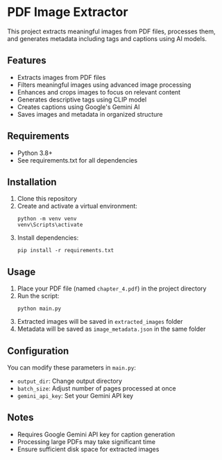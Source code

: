 # PDF Image Extractor

This project extracts meaningful images from PDF files, processes them, and generates metadata including tags and captions using AI models.

## Features
- Extracts images from PDF files
- Filters meaningful images using advanced image processing
- Enhances and crops images to focus on relevant content
- Generates descriptive tags using CLIP model
- Creates captions using Google's Gemini AI
- Saves images and metadata in organized structure

## Requirements
- Python 3.8+
- See requirements.txt for all dependencies

## Installation
1. Clone this repository
2. Create and activate a virtual environment:
   ```
   python -m venv venv
   venv\Scripts\activate
   ```
3. Install dependencies:
   ```
   pip install -r requirements.txt
   ```

## Usage
1. Place your PDF file (named `chapter_4.pdf`) in the project directory
2. Run the script:
   ```
   python main.py
   ```
3. Extracted images will be saved in `extracted_images` folder
4. Metadata will be saved as `image_metadata.json` in the same folder

## Configuration
You can modify these parameters in `main.py`:
- `output_dir`: Change output directory
- `batch_size`: Adjust number of pages processed at once
- `gemini_api_key`: Set your Gemini API key

## Notes
- Requires Google Gemini API key for caption generation
- Processing large PDFs may take significant time
- Ensure sufficient disk space for extracted images